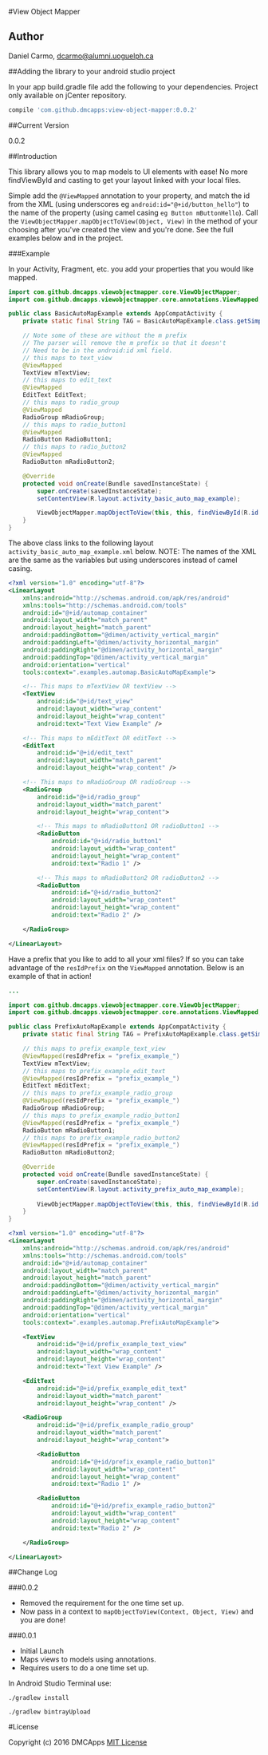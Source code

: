 #View Object Mapper

## Author

Daniel Carmo, dcarmo@alumni.uoguelph.ca

##Adding the library to your android studio project

In your app build.gradle file add the following to your dependencies. Project only available on jCenter repository.

```groovy
compile 'com.github.dmcapps:view-object-mapper:0.0.2'
```

##Current Version

0.0.2

##Introduction

This library allows you to map models to UI elements with ease! No more findViewById and casting to get your layout linked with your local files.

Simple add the `@ViewMapped` annotation to your property, and match the id from the XML (using underscores eg `android:id="@+id/button_hello"`) to the name of the property (using camel casing `eg Button mButtonHello`). Call the `ViewObjectMapper.mapObjectToView(Object, View)` in the method of your choosing after you've created the view and you're done. See the full examples below and in the project.

###Example

In your Activity, Fragment, etc. you add your properties that you would like mapped. 

``` java
import com.github.dmcapps.viewobjectmapper.core.ViewObjectMapper;
import com.github.dmcapps.viewobjectmapper.core.annotations.ViewMapped;

public class BasicAutoMapExample extends AppCompatActivity {
    private static final String TAG = BasicAutoMapExample.class.getSimpleName();

    // Note some of these are without the m prefix
    // The parser will remove the m prefix so that it doesn't
    // Need to be in the android:id xml field.
    // this maps to text_view
    @ViewMapped
    TextView mTextView;
    // this maps to edit_text
    @ViewMapped
    EditText EditText;
    // this maps to radio_group
    @ViewMapped
    RadioGroup mRadioGroup;
    // this maps to radio_button1
    @ViewMapped
    RadioButton RadioButton1;
    // this maps to radio_button2
    @ViewMapped
    RadioButton mRadioButton2;

    @Override
    protected void onCreate(Bundle savedInstanceState) {
        super.onCreate(savedInstanceState);
        setContentView(R.layout.activity_basic_auto_map_example);

        ViewObjectMapper.mapObjectToView(this, this, findViewById(R.id.automap_container));
    }
}
```

The above class links to the following layout `activity_basic_auto_map_example.xml` below. NOTE: The names of the XML are the same as the variables but using underscores instead of camel casing.

```xml
<?xml version="1.0" encoding="utf-8"?>
<LinearLayout
    xmlns:android="http://schemas.android.com/apk/res/android"
    xmlns:tools="http://schemas.android.com/tools"
    android:id="@+id/automap_container"
    android:layout_width="match_parent"
    android:layout_height="match_parent"
    android:paddingBottom="@dimen/activity_vertical_margin"
    android:paddingLeft="@dimen/activity_horizontal_margin"
    android:paddingRight="@dimen/activity_horizontal_margin"
    android:paddingTop="@dimen/activity_vertical_margin"
    android:orientation="vertical"
    tools:context=".examples.automap.BasicAutoMapExample">

    <!-- This maps to mTextView OR textView -->
    <TextView
        android:id="@+id/text_view"
        android:layout_width="wrap_content"
        android:layout_height="wrap_content"
        android:text="Text View Example" />

    <!-- This maps to mEditText OR editText -->
    <EditText
        android:id="@+id/edit_text"
        android:layout_width="match_parent"
        android:layout_height="wrap_content" />

    <!-- This maps to mRadioGroup OR radioGroup -->
    <RadioGroup
        android:id="@+id/radio_group"
        android:layout_width="match_parent"
        android:layout_height="wrap_content">

        <!-- This maps to mRadioButton1 OR radioButton1 -->
        <RadioButton
            android:id="@+id/radio_button1"
            android:layout_width="wrap_content"
            android:layout_height="wrap_content"
            android:text="Radio 1" />

        <!-- This maps to mRadioButton2 OR radioButton2 -->
        <RadioButton
            android:id="@+id/radio_button2"
            android:layout_width="wrap_content"
            android:layout_height="wrap_content"
            android:text="Radio 2" />

    </RadioGroup>

</LinearLayout>
```

Have a prefix that you like to add to all your xml files? If so you can take advantage of the `resIdPrefix` on the `ViewMapped` annotation. Below is an example of that in action!

```java
... 

import com.github.dmcapps.viewobjectmapper.core.ViewObjectMapper;
import com.github.dmcapps.viewobjectmapper.core.annotations.ViewMapped;

public class PrefixAutoMapExample extends AppCompatActivity {
    private static final String TAG = PrefixAutoMapExample.class.getSimpleName();

    // this maps to prefix_example_text_view
    @ViewMapped(resIdPrefix = "prefix_example_")
    TextView mTextView;
    // this maps to prefix_example_edit_text
    @ViewMapped(resIdPrefix = "prefix_example_")
    EditText mEditText;
    // this maps to prefix_example_radio_group
    @ViewMapped(resIdPrefix = "prefix_example_")
    RadioGroup mRadioGroup;
    // this maps to prefix_example_radio_button1
    @ViewMapped(resIdPrefix = "prefix_example_")
    RadioButton mRadioButton1;
    // this maps to prefix_example_radio_button2
    @ViewMapped(resIdPrefix = "prefix_example_")
    RadioButton mRadioButton2;

    @Override
    protected void onCreate(Bundle savedInstanceState) {
        super.onCreate(savedInstanceState);
        setContentView(R.layout.activity_prefix_auto_map_example);
        
        ViewObjectMapper.mapObjectToView(this, this, findViewById(R.id.automap_container));
    }
}
```

```xml
<?xml version="1.0" encoding="utf-8"?>
<LinearLayout
    xmlns:android="http://schemas.android.com/apk/res/android"
    xmlns:tools="http://schemas.android.com/tools"
    android:id="@+id/automap_container"
    android:layout_width="match_parent"
    android:layout_height="match_parent"
    android:paddingBottom="@dimen/activity_vertical_margin"
    android:paddingLeft="@dimen/activity_horizontal_margin"
    android:paddingRight="@dimen/activity_horizontal_margin"
    android:paddingTop="@dimen/activity_vertical_margin"
    android:orientation="vertical"
    tools:context=".examples.automap.PrefixAutoMapExample">

    <TextView
        android:id="@+id/prefix_example_text_view"
        android:layout_width="wrap_content"
        android:layout_height="wrap_content"
        android:text="Text View Example" />

    <EditText
        android:id="@+id/prefix_example_edit_text"
        android:layout_width="match_parent"
        android:layout_height="wrap_content" />

    <RadioGroup
        android:id="@+id/prefix_example_radio_group"
        android:layout_width="match_parent"
        android:layout_height="wrap_content">

        <RadioButton
            android:id="@+id/prefix_example_radio_button1"
            android:layout_width="wrap_content"
            android:layout_height="wrap_content"
            android:text="Radio 1" />

        <RadioButton
            android:id="@+id/prefix_example_radio_button2"
            android:layout_width="wrap_content"
            android:layout_height="wrap_content"
            android:text="Radio 2" />

    </RadioGroup>

</LinearLayout>
```

##Change Log

###0.0.2
- Removed the requirement for the one time set up.
- Now pass in a context to `mapObjectToView(Context, Object, View)` and you are done!

###0.0.1
- Initial Launch
- Maps views to models using annotations.
- Requires users to do a one time set up.

In Android Studio Terminal use:
```
./gradlew install

./gradlew bintrayUpload
```

#License

Copyright (c) 2016 DMCApps [MIT License](https://opensource.org/licenses/MIT)
